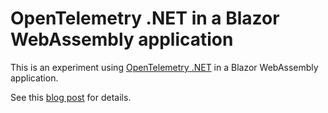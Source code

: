 # OpenTelemetry .NET in a Blazor WebAssembly application

This is an experiment using [OpenTelemetry .NET](https://github.com/open-telemetry/opentelemetry-dotnet) in a Blazor WebAssembly application.

See this [blog post](https://wolfgang-ziegler.com/blog/otel-dotnet-blazor) for details.
